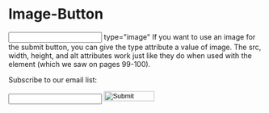 # Image-Button

<input>
type="image"
If you want to use an image for the submit button, you can give the type attribute a value of image. The src, width, height, and alt attributes work just like they do when used with the <img> element (which we saw on pages 99-100).

<form action="http://www.example.org/subscribe.php">
 <p>Subscribe to our email list:</p>
 <input type="text" name="email" />
 <input type="image" src="images/subscribe.jpg" width="100" height="20" />
</form>
